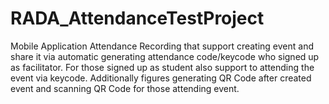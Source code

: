 # RADA_AttendanceTestProject
Mobile Application
Attendance Recording that support creating event and share it via automatic generating attendance code/keycode who signed up as facilitator. For those  signed up as student also support to attending  the event via keycode. Additionally figures generating QR Code after created event and scanning QR Code for those attending event.
